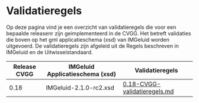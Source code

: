 # Validatieregels

Op deze pagina vind je een overzicht van validatieregels die voor een bepaalde releasenr zijn geimplementeerd in de CVGG. Het betreft validaties die boven op het gml applicatieschema (xsd) van IMGeluid worden uitgevoerd. De validatieregels zijn afgeleid uit de Regels beschreven in IMGeluid en de Uitwisselstandaard. 


|  Release CVGG |IMGeluid Applicatieschema (xsd) | Validatieregels | 
| ------------ | ------------ | ------------ |
| 0.18  | IMGeluid-2.1.0-rc2.xsd  | [0.18-CVGG-validatieregels.md](https://github.com/rivm-syso/CVGG/tree/main/validatieregels)| 
